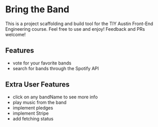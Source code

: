 # Bring the Band
This is a project scaffolding and build tool for the TIY Austin Front-End Engineering course. Feel free to use and enjoy! Feedback and PRs welcome!

## Features
- vote for your favorite bands
- search for bands through the Spotify API

## Extra User Features
- click on any bandName to see more info
- play music from the band
- implement pledges
- implement Stripe
- add fetching status
